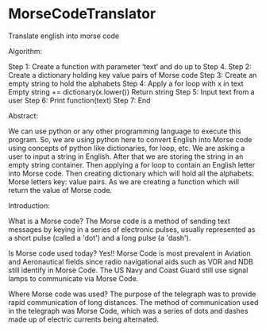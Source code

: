 # MorseCodeTranslator
 Translate english into  morse code  

Algorithm:

Step 1: Create a function with parameter ‘text’ and do up to  Step 4.
Step 2: Create a dictionary holding key value pairs of Morse code
Step 3: Create an empty string to hold the alphabets
Step 4: Apply a for loop with x in text
    Empty string += dictionary(x.lower())
    Return string
Step 5: Input text from a user
Step 6: Print function(text)
Step 7: End

Abstract:

We can use python or any other programming language to execute this program. So, we are using python here to convert English into Morse code using concepts of python like dictionaries, for loop, etc. We are asking a user to input a string in English. After that we are storing the string in an empty string container. Then applying a for loop to contain an English letter into Morse code. Then creating dictionary which will hold all the alphabets: Morse letters key: value pairs. As we are creating a function which will return the value of Morse code.

Introduction:

What is a Morse code?
The Morse code is a method of sending text messages by keying in a series of electronic pulses, usually represented as a short pulse (called a 'dot') and a long pulse (a 'dash').

Is Morse code used today?
Yes!! Morse Code is most prevalent in Aviation and Aeronautical fields since radio navigational aids such as VOR and NDB still identify in Morse Code. The US Navy and Coast Guard still use signal lamps to communicate via Morse Code.

Where Morse code was used?
The purpose of the telegraph was to provide rapid communication of long distances. The method of communication used in the telegraph was Morse Code, which was a series of dots and dashes made up of electric currents being alternated.

